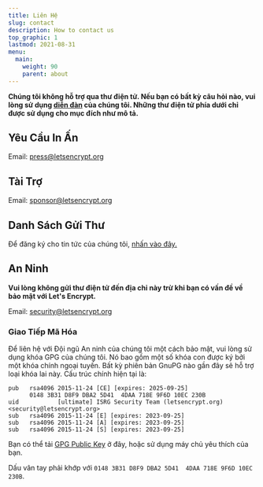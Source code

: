 ```yaml
---
title: Liên Hệ
slug: contact
description: How to contact us
top_graphic: 1
lastmod: 2021-08-31
menu:
  main:
    weight: 90
    parent: about
---
```


**Chúng tôi không hỗ trợ qua thư điện tử. Nếu bạn có bất kỳ câu hỏi nào, vui lòng sử dụng [diễn đàn](https://community.letsencrypt.org) của chúng tôi. Những thư điện tử phía dưới chỉ được sử dụng cho mục đích như mô tả.**

## Yêu Cầu In Ấn

Email: [press@letsencrypt.org](mailto:press@letsencrypt.org)

## Tài Trợ

Email: [sponsor@letsencrypt.org](mailto:sponsor@letsencrypt.org)

## Danh Sách Gửi Thư

Để đăng ký cho tin tức của chúng tôi, [nhấn vào đây.](https://mailchi.mp/letsencrypt.org/fjp6ha1gad)

## An Ninh

**Vui lòng không gửi thư điện tử đến địa chỉ này trừ khi bạn có vấn đề về bảo mật với Let's Encrypt.**

Email: [security@letsencrypt.org](mailto:security@letsencrypt.org)

### Giao Tiếp Mã Hóa

Để liên hệ với Đội ngũ An ninh của chúng tôi một cách bảo mật, vui lòng sử dụng khóa GPG của chúng tôi. Nó bao gồm một số khóa con được ký bởi một khóa chính ngoại tuyến. Bất kỳ phiên bản GnuPG nào gần đây sẽ hỗ trợ loại khóa lai này. Cấu trúc chính hiện tại là:

```
pub   rsa4096 2015-11-24 [CE] [expires: 2025-09-25]
      0148 3B31 D8F9 DBA2 5D41  4DAA 718E 9F6D 10EC 230B
uid           [ultimate] ISRG Security Team (letsencrypt.org) <security@letsencrypt.org>
sub   rsa4096 2015-11-24 [E] [expires: 2023-09-25]
sub   rsa4096 2015-11-24 [A] [expires: 2023-09-25]
sub   rsa4096 2015-11-24 [S] [expires: 2023-09-25]
```

Bạn có thể tải [GPG Public Key](/security_letsencrypt.org-publickey.asc) ở đây, hoặc sử dụng máy chủ yêu thích của bạn.

Dấu vân tay phải khớp với `0148 3B31 D8F9 DBA2 5D41  4DAA 718E 9F6D 10EC 230B`.
